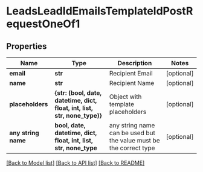 # LeadsLeadIdEmailsTemplateIdPostRequestOneOf1


## Properties
Name | Type | Description | Notes
------------ | ------------- | ------------- | -------------
**email** | **str** | Recipient Email | [optional] 
**name** | **str** | Recipient Name | [optional] 
**placeholders** | **{str: (bool, date, datetime, dict, float, int, list, str, none_type)}** | Object with template placeholders | [optional] 
**any string name** | **bool, date, datetime, dict, float, int, list, str, none_type** | any string name can be used but the value must be the correct type | [optional]

[[Back to Model list]](../README.md#documentation-for-models) [[Back to API list]](../README.md#documentation-for-api-endpoints) [[Back to README]](../README.md)


